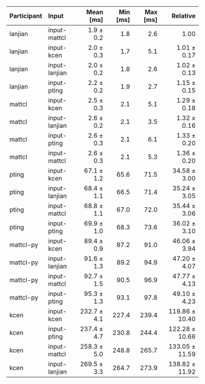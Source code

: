 | Participant | Input | Mean [ms] | Min [ms] | Max [ms] | Relative |
|:---|:---|---:|---:|---:|---:|
| lanjian | input-mattcl | 1.9 ± 0.2 | 1.8 | 2.6 | 1.00 |
| lanjian | input-kcen | 2.0 ± 0.3 | 1.7 | 5.1 | 1.01 ± 0.17 |
| lanjian | input-lanjian | 2.0 ± 0.2 | 1.8 | 2.6 | 1.02 ± 0.13 |
| lanjian | input-pting | 2.2 ± 0.2 | 1.9 | 2.7 | 1.15 ± 0.15 |
| mattcl | input-kcen | 2.5 ± 0.3 | 2.1 | 5.1 | 1.29 ± 0.18 |
| mattcl | input-lanjian | 2.6 ± 0.2 | 2.1 | 3.5 | 1.32 ± 0.16 |
| mattcl | input-pting | 2.6 ± 0.3 | 2.1 | 6.1 | 1.33 ± 0.20 |
| mattcl | input-mattcl | 2.6 ± 0.3 | 2.1 | 5.3 | 1.36 ± 0.20 |
| pting | input-kcen | 67.1 ± 1.2 | 65.6 | 71.5 | 34.58 ± 3.00 |
| pting | input-lanjian | 68.4 ± 1.1 | 66.5 | 71.4 | 35.24 ± 3.05 |
| pting | input-mattcl | 68.8 ± 1.1 | 67.0 | 72.0 | 35.44 ± 3.06 |
| pting | input-pting | 69.9 ± 1.0 | 68.3 | 73.6 | 36.02 ± 3.10 |
| mattcl-py | input-kcen | 89.4 ± 0.9 | 87.2 | 91.0 | 46.06 ± 3.94 |
| mattcl-py | input-lanjian | 91.6 ± 1.3 | 89.2 | 94.9 | 47.20 ± 4.07 |
| mattcl-py | input-mattcl | 92.7 ± 1.5 | 90.5 | 96.9 | 47.77 ± 4.13 |
| mattcl-py | input-pting | 95.3 ± 1.3 | 93.1 | 97.8 | 49.10 ± 4.23 |
| kcen | input-kcen | 232.7 ± 4.1 | 227.4 | 239.4 | 119.86 ± 10.40 |
| kcen | input-pting | 237.4 ± 4.7 | 230.8 | 244.4 | 122.28 ± 10.66 |
| kcen | input-mattcl | 258.3 ± 5.0 | 248.8 | 265.7 | 133.05 ± 11.59 |
| kcen | input-lanjian | 269.5 ± 3.3 | 264.7 | 273.9 | 138.82 ± 11.92 |
